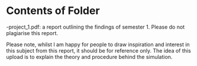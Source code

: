 # Contents of Folder

-project_1.pdf:  a report outlining the findings of semester 1. Please do not plagiarise this report. 

Please note, whilst I am happy for people to draw inspiration and interest in this subject from this report, it should be for reference only. The idea of this upload is to explain the theory and procedure behind
the simulation.
